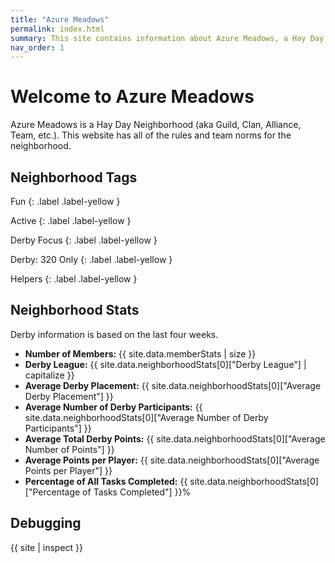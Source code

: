 ```yaml
---
title: "Azure Meadows"
permalink: index.html
summary: This site contains information about Azure Meadows, a Hay Day neighborhood
nav_order: 1
---
```


# Welcome to Azure Meadows

Azure Meadows is a Hay Day Neighborhood (aka Guild, Clan, Alliance, Team, etc.).  This website has all of the rules and team norms for the neighborhood.

## Neighborhood Tags

<div class="code-example" markdown="1">
Fun
{: .label .label-yellow }

Active
{: .label .label-yellow }

Derby Focus
{: .label .label-yellow }

Derby: 320 Only
{: .label .label-yellow }

Helpers
{: .label .label-yellow }
</div>


## Neighborhood Stats

Derby information is based on the last four weeks.

- **Number of Members:** {{ site.data.memberStats | size }}
- **Derby League:** {{ site.data.neighborhoodStats[0]["Derby League"] | capitalize }}
- **Average Derby Placement:** {{ site.data.neighborhoodStats[0]["Average Derby Placement"] }}
- **Average Number of Derby Participants:** {{ site.data.neighborhoodStats[0]["Average Number of Derby Participants"] }}
- **Average Total Derby Points:** {{ site.data.neighborhoodStats[0]["Average Number of Points"] }}
- **Average Points per Player:** {{ site.data.neighborhoodStats[0]["Average Points per Player"] }}
- **Percentage of All Tasks Completed:** {{ site.data.neighborhoodStats[0]["Percentage of Tasks Completed"] }}%


## Debugging

{{ site | inspect }}